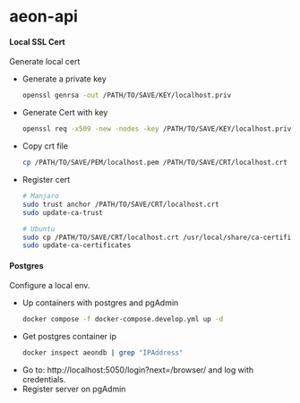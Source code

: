 # aeon-api

#### Local SSL Cert
Generate local cert
- Generate a private key
    ```bash
    openssl genrsa -out /PATH/TO/SAVE/KEY/localhost.priv
    ```
- Generate Cert with key
    ```bash
    openssl req -x509 -new -nodes -key /PATH/TO/SAVE/KEY/localhost.priv -sha256 -days 365 -out /PATH/TO/SAVE/PEM/localhost.pem
    ```
- Copy crt file
    ```bash
    cp /PATH/TO/SAVE/PEM/localhost.pem /PATH/TO/SAVE/CRT/localhost.crt
    ```

- Register cert
    ```bash
    # Manjaro
    sudo trust anchor /PATH/TO/SAVE/CRT/localhost.crt
    sudo update-ca-trust

    # Ubuntu
    sudo cp /PATH/TO/SAVE/CRT/localhost.crt /usr/local/share/ca-certificates/extra/localhost.crt
    sudo update-ca-certificates
    ```


#### Postgres
Configure a local env.
- Up containers with postgres and pgAdmin
    ```bash
    docker compose -f docker-compose.develop.yml up -d
    ```
- Get postgres container ip
    ```bash
    docker inspect aeondb | grep "IPAddress"
    ```
- Go to: http://localhost:5050/login?next=/browser/ and log with credentials.
- Register server on pgAdmin
